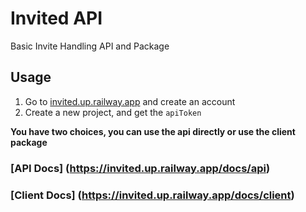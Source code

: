 # Invited API

Basic Invite Handling API and Package


## Usage

1. Go to [invited.up.railway.app](https://invited.up.railway.app) and create an account
2. Create a new project, and get the `apiToken`

**You have two choices, you can use the api directly or use the client package**

### [API Docs] (https://invited.up.railway.app/docs/api)

### [Client Docs] (https://invited.up.railway.app/docs/client)